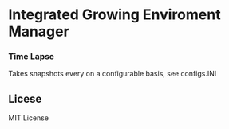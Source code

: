 # Integrated Growing Enviroment Manager

### Time Lapse
Takes snapshots every on a configurable basis, see configs.INI

## Licese
MIT License

